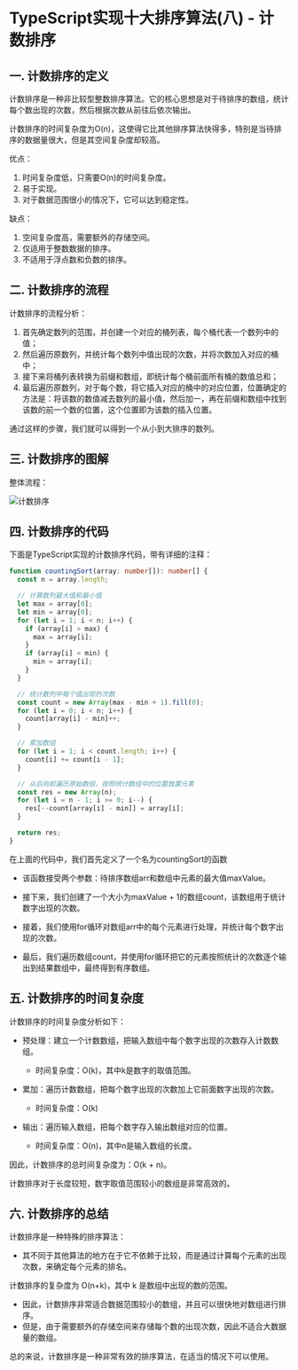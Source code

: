 # TypeScript实现十大排序算法(八) - 计数排序

## 一. 计数排序的定义

计数排序是一种非比较型整数排序算法。它的核心思想是对于待排序的数组，统计每个数出现的次数，然后根据次数从前往后依次输出。

计数排序的时间复杂度为O(n)，这使得它比其他排序算法快得多，特别是当待排序的数据量很大，但是其空间复杂度却较高。

优点：

1. 时间复杂度低，只需要O(n)的时间复杂度。
2. 易于实现。
3. 对于数据范围很小的情况下，它可以达到稳定性。

缺点：

1. 空间复杂度高，需要额外的存储空间。
2. 仅适用于整数数据的排序。
3. 不适用于浮点数和负数的排序。



## 二. 计数排序的流程

计数排序的流程分析：

1. 首先确定数列的范围，并创建一个对应的桶列表，每个桶代表一个数列中的值；
2. 然后遍历原数列，并统计每个数列中值出现的次数，并将次数加入对应的桶中；
3. 接下来将桶列表转换为前缀和数组，即统计每个桶前面所有桶的数值总和；
4. 最后遍历原数列，对于每个数，将它插入对应的桶中的对应位置，位置确定的方法是：将该数的数值减去数列的最小值，然后加一，再在前缀和数组中找到该数的前一个数的位置，这个位置即为该数的插入位置。

通过这样的步骤，我们就可以得到一个从小到大排序的数列。





## 三. 计数排序的图解

整体流程：

![计数排序](https://coderwhy-1257727333.cos.ap-guangzhou.myqcloud.com/uPic/CountingSort.png)



## 四. 计数排序的代码

下面是TypeScript实现的计数排序代码，带有详细的注释：

```ts
function countingSort(array: number[]): number[] {
  const n = array.length;

  // 计算数列最大值和最小值
  let max = array[0];
  let min = array[0];
  for (let i = 1; i < n; i++) {
    if (array[i] > max) {
      max = array[i];
    }
    if (array[i] < min) {
      min = array[i];
    }
  }

  // 统计数列中每个值出现的次数
  const count = new Array(max - min + 1).fill(0);
  for (let i = 0; i < n; i++) {
    count[array[i] - min]++;
  }

  // 累加数组
  for (let i = 1; i < count.length; i++) {
    count[i] += count[i - 1];
  }

  // 从后向前遍历原始数组，按照统计数组中的位置放置元素
  const res = new Array(n);
  for (let i = n - 1; i >= 0; i--) {
    res[--count[array[i] - min]] = array[i];
  }

  return res;
}
```

在上面的代码中，我们首先定义了一个名为countingSort的函数

* 该函数接受两个参数：待排序数组arr和数组中元素的最大值maxValue。

* 接下来，我们创建了一个大小为maxValue + 1的数组count，该数组用于统计数字出现的次数。

* 接着，我们使用for循环对数组arr中的每个元素进行处理，并统计每个数字出现的次数。

* 最后，我们遍历数组count，并使用for循环把它的元素按照统计的次数逐个输出到结果数组中，最终得到有序数组。





## 五. 计数排序的时间复杂度

计数排序的时间复杂度分析如下：

* 预处理：建立一个计数数组，把输入数组中每个数字出现的次数存入计数数组。
  - 时间复杂度：O(k)，其中k是数字的取值范围。

* 累加：遍历计数数组，把每个数字出现的次数加上它前面数字出现的次数。
  - 时间复杂度：O(k)

* 输出：遍历输入数组，把每个数字存入输出数组对应的位置。
  - 时间复杂度：O(n)，其中n是输入数组的长度。

因此，计数排序的总时间复杂度为：O(k + n)。

计数排序对于长度较短，数字取值范围较小的数组是非常高效的。



## 六. 计数排序的总结

计数排序是一种特殊的排序算法：

* 其不同于其他算法的地方在于它不依赖于比较，而是通过计算每个元素的出现次数，来确定每个元素的排名。

计数排序的复杂度为 O(n+k)，其中 k 是数组中出现的数的范围。

* 因此，计数排序非常适合数据范围较小的数组，并且可以很快地对数组进行排序。
* 但是，由于需要额外的存储空间来存储每个数的出现次数，因此不适合大数据量的数组。

总的来说，计数排序是一种非常有效的排序算法，在适当的情况下可以使用。



